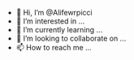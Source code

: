 - 👋 Hi, I’m @Alifewrpicci
- 👀 I’m interested in ...
- 🌱 I’m currently learning ...
- 💞️ I’m looking to collaborate on ...
- 📫 How to reach me ...

<!---
Alifewrpicci/Alifewrpicci is a ✨ special ✨ repository because its `README.md` (this file) appears on your GitHub profile.
You can click the Preview link to take a look at your changes.
--->
